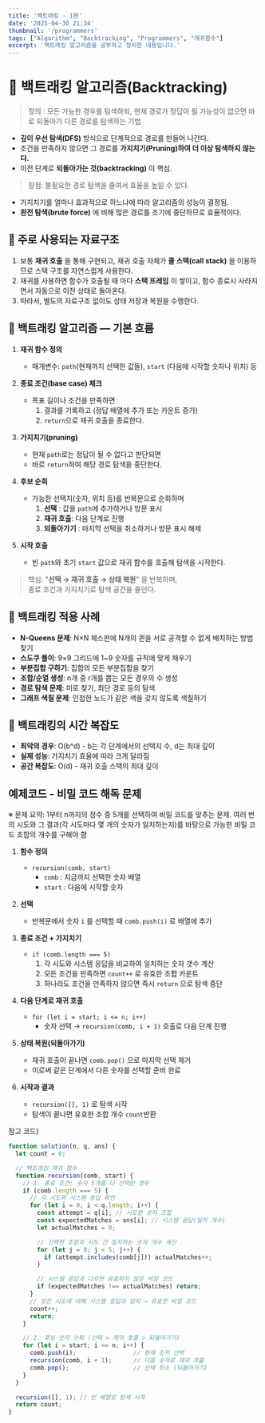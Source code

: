 ```yaml
---
title: '백트래킹 - 1편'
date: '2025-04-30 21:34'
thumbnail: '/programmers'
tags: ["Algorithm", "Backtracking", "Programmers", "재귀함수"]
excerpt: '백트래킹 알고리즘을 공부하고 정리한 내용입니다.'
---
```


# 📙 백트래킹 알고리즘(Backtracking)

> 정의 : 모든 가능한 경우를 탐색하되, 현재 경로가 정답이 될 가능성이 없으면 바로 되돌아가 다른 경로를 탐색하는 기법
- **깊이 우선 탐색(DFS)** 방식으로 단계적으로 경로를 만들어 나간다.
- 조건을 만족하지 않으면 그 경로를 **가지치기(Pruning)하여 더 이상 탐색하지 않는다.**
- 이전 단계로 **되돌아가는 것(backtracking)** 이 핵심.

>장점: 불필요한 경로 탐색을 줄여서 효율을 높일 수 있다.
- 가지치기를 얼마나 효과적으로 하느냐에 따라 알고리즘의 성능이 결정됨.
- **완전 탐색(brute force)** 에 비해 많은 경로를 조기에 중단하므로 효율적이다.

## 📗 주로 사용되는 자료구조

1. 보통 **재귀 호출** 을 통해 구현되고, 재귀 호출 자체가 **콜 스택(call stack)** 을 이용하므로 스택 구조를 자연스럽게 사용한다.
2. 재귀를 사용하면 함수가 호출될 때 마다 **스택 프레임** 이 쌓이고, 함수 종료시 사라지면서 자동으로 이전 상태로 돌아온다.
3. 따라서, 별도의 자료구조 없이도 상태 저장과 복원을 수행한다.

## 📙 백트래킹 알고리즘 ― 기본 흐름

1. **재귀 함수 정의**  
   - 매개변수: `path`(현재까지 선택한 값들), `start` (다음에 시작할 숫자나 위치) 등

2. **종료 조건(base case) 체크**  
   - 목표 길이나 조건을 만족하면  
     1. 결과를 기록하고 (정답 배열에 추가 또는 카운트 증가)  
     2. `return`으로 재귀 호출을 종료한다.

3. **가지치기(pruning)**  
   - 현재 `path`로는 정답이 될 수 없다고 판단되면  
    - 바로 `return`하여 해당 경로 탐색을 중단한다.

4. **후보 순회**  
   - 가능한 선택지(숫자, 위치 등)를 반복문으로 순회하며  
     1. **선택**  : 값을 `path`에 추가하거나 방문 표시  
     2. **재귀 호출**: 다음 단계로 진행  
     3. **되돌아가기** : 마지막 선택을 취소하거나 방문 표시 해제

5. **시작 호출**  
   - 빈 `path`와 초기 `start` 값으로 재귀 함수를 호출해 탐색을 시작한다.


> 핵심: "**선택 → 재귀 호출 → 상태 복원**" 을 반복하며,  
>     종료 조건과 가지치기로 탐색 공간을 줄인다.

## 📘 백트래킹 적용 사례

- **N-Queens 문제**: N×N 체스판에 N개의 퀸을 서로 공격할 수 없게 배치하는 방법 찾기
- **스도쿠 풀이**: 9×9 그리드에 1~9 숫자를 규칙에 맞게 채우기
- **부분집합 구하기**: 집합의 모든 부분집합을 찾기
- **조합/순열 생성**: n개 중 r개를 뽑는 모든 경우의 수 생성
- **경로 탐색 문제**: 미로 찾기, 최단 경로 등의 탐색
- **그래프 색칠 문제**: 인접한 노드가 같은 색을 갖지 않도록 색칠하기

## 📙 백트래킹의 시간 복잡도

- **최악의 경우**: O(b^d) - b는 각 단계에서의 선택지 수, d는 최대 깊이
- **실제 성능**: 가지치기 효율에 따라 크게 달라짐
- **공간 복잡도**: O(d) - 재귀 호출 스택의 최대 깊이

## 예제코드 - 비밀 코드 해독 문제

※ 문제 요약: 1부터 n까지의 정수 중 5개를 선택하여 비밀 코드를 맞추는 문제. 여러 번의 시도와 그 결과(각 시도마다 몇 개의 숫자가 일치하는지)를 바탕으로 가능한 비밀 코드 조합의 개수를 구해야 함

1. **함수 정의**  
   - `recursion(comb, start)`  
     - `comb` : 지금까지 선택한 숫자 배열  
     - `start` : 다음에 시작할 숫자

2. **선택**  
   - 반복문에서 숫자 `i` 를 선택할 때 `comb.push(i)` 로 배열에 추가

3. **종료 조건 + 가지치기**  
   - `if (comb.length === 5)`  
     1. 각 시도와 시스템 응답을 비교하여 일치하는 숫자 갯수 계산 
     2. 모든 조건을 만족하면 `count++` 로 유효한 조합 카운트  
     3. 하나라도 조건을 만족하지 않으면 즉시 `return` 으로 탐색 중단

4. **다음 단계로 재귀 호출**  
   - `for (let i = start; i <= n; i++)`  
     - 숫자 선택 → `recursion(comb, i + 1)` 호출로 다음 단계 진행

5. **상태 복원(되돌아가기)**  
   - 재귀 호출이 끝나면 `comb.pop()` 으로 마지막 선택 제거  
   - 이로써 같은 단계에서 다른 숫자를 선택할 준비 완료

6. **시작과 결과**  
   - `recursion([], 1)` 로 탐색 시작  
   - 탐색이 끝나면 유효한 조합 개수 `count`반환


참고 코드)

```javascript
function solution(n, q, ans) {
  let count = 0;

  // 백트래킹 재귀 함수
  function recursion(comb, start) {
    // 1. 종료 조건: 숫자 5개를 다 선택한 경우
    if (comb.length === 5) {
      // 각 시도와 시스템 응답 확인
      for (let i = 0; i < q.length; i++) {
        const attempt = q[i]; // 시도한 숫자 조합
        const expectedMatches = ans[i]; // 시스템 응답(일치 개수)
        let actualMatches = 0;

        // 선택한 조합과 시도 간 일치하는 숫자 개수 계산
        for (let j = 0; j < 5; j++) {
          if (attempt.includes(comb[j])) actualMatches++;
        }

        // 시스템 응답과 다르면 유효하지 않은 비밀 코드
        if (expectedMatches !== actualMatches) return;
      }
      // 모든 시도에 대해 시스템 응답과 일치 → 유효한 비밀 코드
      count++;
      return;
    }

    // 2. 후보 숫자 순회 (선택 > 재귀 호출 > 되돌아가기)
    for (let i = start; i <= n; i++) {
      comb.push(i);                // 현재 숫자 선택
      recursion(comb, i + 1);      // 다음 숫자로 재귀 호출
      comb.pop();                  // 선택 취소 (되돌아가기)
    }
  }

  recursion([], 1); // 빈 배열로 탐색 시작
  return count;
}
```
